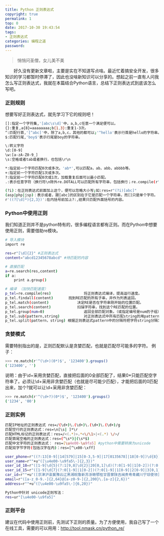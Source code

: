```yaml
---
title: Python 正则表达式
copyright: true
permalink: 1
top: 0
date: 2017-10-30 19:43:54
tags:
- 正则表达式
categories: 编程之道
password:
---
```

<blockquote class="blockquote-center">悄悄问圣僧，女儿美不美</blockquote>
　　好久没有更新文章啦，主要是实在不知道写点啥。最近忙着搞安全开发，很多知识的学习都暂时停滞了，因此也没啥新知识可以分享的。想起之前一直有人问我怎么写正则表达式，我就在本篇结合Python语言，总结下正则表达式到底该怎么写吧。
<!-- more -->

### 正则规则
想要写好正则表达式，就先学习下它的规则吧！
```bash
[]:指定一个字符集,'[abc\s\d]'中，a,b,c任意一个满足便可以。
{}:重复,a{8}=aaaaaaaa;b{1,3}:重复1-3次。
^:匹配行首,'[^abc]'中，除了a,b,c，其他的都可以;'^hello'表示行首是hello的字符串。
$:匹配行尾,'boy$'表示行尾是boy的字符串。

\:转义字符
\d:[0-9]
\w:[a-zA-Z0-9_]
\s:空格或者tab或者换行，也包括\r\n

*:指定前一个字符匹配0次或多次。'ab*',可以匹配a，ab，abb，abbbb等。
+:指定前一个字符匹配1次或多次。
?:指定前一个字符匹配0次或1次，加载重复后面可以最小匹配。
.:表示任意字符（换行符\n除外re.DOTALL可以匹配所有字符串，包括换行；re.compile(r".*",re.DOTALL)

(?i)：在正则表达式前面加上这个，便可以忽略大小写;如:res=r"(?i)[abc]"
(asp|php|jsp)：表示或者，跟[abc]的区别在于它是匹配一个字符串，而[]只是单个字符。
r'((?[\d]*){2,3})':在内括号前加上?:,结果只匹配外面括号的内容。
```

### Python中使用正则
我们知道正则并不是python特有的，很多编程语言都有正则。而在Python中想要使用正则，需要借助re模块。
```bash
# 导入模块
import re

res=r"[\d]{2}" #正则表达式
content="abcd12345678abcd" #待匹配的内容

# 直接匹配
a=re.search(res,content)               
if a:
    print a.group()

# 编译 （加快匹配速度）
p_tel=re.compile(res)               将正则表达式编译，提高运行速度。
p_tel.findall(content)       找到RE匹配的所有子串，并作为列表返回。
p_tel.match(content)             决定RE是否在字符串刚开始的位置匹配。
p_tel.search(content)            扫描字符串，找到这个RE匹配的位置。
p_tel.group(num=0)                  返回全部匹配对象。（或指定编号是num的子组）
p_tel.sub(pattern,string)           对正则表达式中所有匹配string的用pattern替换。
p_tel.split(pattern，string) 根据正则表达式pattern中的分隔符把字符string分隔为一个列表。

```

### 贪婪模式
需要特别指出的是，正则匹配默认是贪婪匹配，也就是匹配尽可能多的字符。
例子：
```bash
>>> re.match(r'^(\d+)(0*)$', '123400').groups()
('123400', '')
```
说明：由于\d+采用贪婪匹配，直接把后面的0全部匹配了，结果0*只能匹配空字符串了。必须让\d+采用非贪婪匹配（也就是尽可能少匹配），才能把后面的0匹配出来，加个?就可以让\d+采用非贪婪匹配：
```bash
>>> re.match(r'^(\d+?)(0*)$', '123400').groups()
('1234', '00')
```

### 正则实例
```bash 
匹配IP地址的正则表达式 res=/(\d+)\.(\d+)\.(\d+)\.(\d+)/g
匹配空行的正则表达式：res=\n[\s| ]*\r
匹配HTML标记的正则表达式：res=/<(.*)>.*<\/\1>|<(.*) \/>/
匹配首尾空格的正则表达式：res=(^\s*)|(\s*$)
匹配中文字符的正则表达式： res=[\u4e00-\u9fa5] #python中需要转换为unicode
匹配双字节字符(包括汉字在内)：res=[^\x00-\xff]

user_phone=r"((?:13[0-9]|14[579]|15[0-3,5-9]|17[0135678]|18[0-9])\d{8})"
user_name=r""+u"([\u4e00-\u9fa5\·]{2,3})"
user_id_18=r"([1-9]\d{5}(?:1[9,8]\d{2}|20[0,1]\d)(?:0[1-9]|1[0-2])(?:0[1-9]|1[0-9]|2[0-9]|3[0,1])\d{3}[\dxX])"   
user_id_15=r"([1-9]\d{7}(?:0[1-9]|1[0-2])(?:0[1-9]|1[0-9]|2[0-9]|3[0,1])\d{2}[\dxX])"
car_id=r""+u"([京津沪渝冀豫云辽黑湘皖鲁新苏浙赣鄂桂甘晋蒙陕吉闽贵粤青藏川宁琼使领]{1}[A-Z]{1}[A-Z0-9]{4}[A-Z0-9挂学警港澳]{1})"
email=r"([a-z_0-9.-]{2,64}@[a-z0-9-]{2,200}\.[a-z]{2,6})"
address=r""+u"([\u4e00-\u9fa5\·]{6,20})"

Python中针对 unicode正则写法：
res=ur"[\u4e00-\u9fa5]"
```

### 正则平台
建议在代码中使用正则前，先测试下正则的质量。为了方便使用，我自己写了一个在线工具，需要的可以用用：http://tool.nmask.cn/python_re/